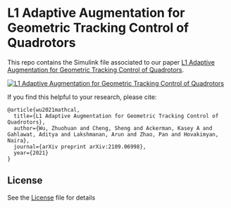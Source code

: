 # L1 Adaptive Augmentation for Geometric Tracking Control of Quadrotors

This repo contains the Simulink file associated to our paper [L1 Adaptive Augmentation for Geometric Tracking Control of Quadrotors](https://arxiv.org/pdf/2109.06998.pdf).

[![L1 Adaptive Augmentation for Geometric Tracking Control of Quadrotors](https://img.youtube.com/vi/25Z7iAkZ5xw/hqdefault.jpg)](https://www.youtube.com/watch?v=25Z7iAkZ5xw)

If you find this helpful to your research, please cite:
<br />
```
@article{wu2021mathcal,
  title={L1 Adaptive Augmentation for Geometric Tracking Control of Quadrotors},
  author={Wu, Zhuohuan and Cheng, Sheng and Ackerman, Kasey A and Gahlawat, Aditya and Lakshmanan, Arun and Zhao, Pan and Hovakimyan, Naira},
  journal={arXiv preprint arXiv:2109.06998},
  year={2021}
}
```

## License

See the [License](License.txt) file for details
